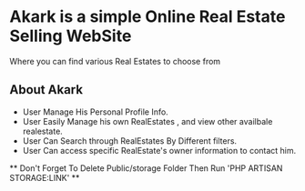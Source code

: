 

# Akark is a simple Online Real Estate Selling WebSite
Where you can find various Real Estates to choose from 

## About Akark

- User Manage His Personal Profile Info.
- User Easily Manage his own RealEstates , and view other availbale realestate.
- User Can Search through RealEstates By Different filters.
- User Can access specific RealEstate's owner information to contact him.


** Don't Forget To Delete Public/storage Folder Then Run 'PHP ARTISAN STORAGE:LINK' **
